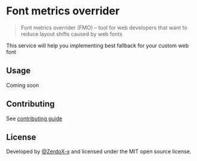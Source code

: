 # Font metrics overrider
> Font metrics overrider (FMO) – tool for web developers that want to reduce layout shifts caused by web fonts

This service will help you implementing best fallback for your custom web font

## Usage
Coming soon

## Contributing
See [contributing guide](.github/CONTRIBUTING.md)

## License
Developed by [@ZerdoX-x](https://github.com/ZerdoX-x) and licensed under the MIT open source license.
